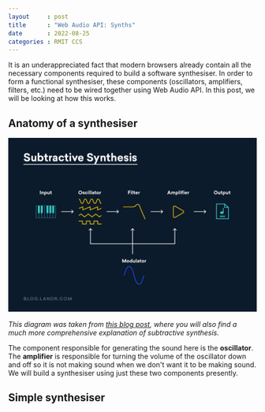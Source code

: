 ```yaml
---
layout     : post
title      : "Web Audio API: Synths"
date       : 2022-08-25
categories : RMIT CCS
---
```


It is an underappreciated fact that modern browsers already contain all the necessary components required to build a software synthesiser. In order to form a functional synthesiser, these components (oscillators, amplifiers, filters, etc.) need to be wired together using Web Audio API.  In this post, we will be looking at how this works.


##  Anatomy of a synthesiser

![diagram of input, oscillator, filter, amplifier, output](/etc/images/landr_subtractive_synthesis.jpg)

*This diagram was taken from [this blog post](https://blog.landr.com/subtractive-synthesis/), where you will also find a much more comprehensive explanation of subtractive synthesis.*

The component responsible for generating the sound here is the **oscillator**.  The **amplifier** is responsible for turning the volume of the oscillator down and off so it is not making sound when we don't want it to be making sound.  We will build a synthesiser using just these two components presently.

##  Simple synthesiser




